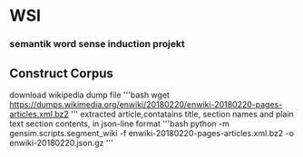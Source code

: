 # WSI
### semantik word sense induction projekt
## Construct Corpus 
download wikipedia dump file
'''bash
wget https://dumps.wikimedia.org/enwiki/20180220/enwiki-20180220-pages-articles.xml.bz2
'''
extracted article,contatains title, section names and plain text section contents, in json-line format
'''bash
python -m gensim.scripts.segment_wiki -f enwiki-20180220-pages-articles.xml.bz2 -o enwiki-20180220.json.gz
'''    
